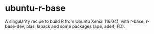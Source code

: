 # ubuntu-r-base

A singularity recipe to build R from Ubuntu Xenial (16.04), with r-base, r-base-dev, blas, lapack and some packages (ape, ade4, FD).
